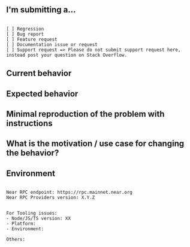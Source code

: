 <!--
PLEASE HELP US PROCESS GITHUB ISSUES FASTER BY PROVIDING THE FOLLOWING INFORMATION.

ISSUES MISSING IMPORTANT INFORMATION MAY BE CLOSED WITHOUT INVESTIGATION.
-->

## I'm submitting a...
<!-- 
Please search GitHub for a similar issue or PR before submitting.
Check one of the following options with "x" -->
<pre><code>
[ ] Regression <!--(a behavior that used to work and stopped working in a new release)-->
[ ] Bug report
[ ] Feature request
[ ] Documentation issue or request
[ ] Support request => Please do not submit support request here, instead post your question on Stack Overflow.
</code></pre>

## Current behavior
<!-- Describe how the issue manifests. -->

## Expected behavior
<!-- Describe what the desired behavior would be. -->

## Minimal reproduction of the problem with instructions
<!-- Please share a repo, a gist, or step-by-step instructions. -->

## What is the motivation / use case for changing the behavior?
<!-- Describe the motivation or the concrete use case. -->

## Environment

<pre><code>
Near RPC endpoint: https://rpc.mainnet.near.org <!-- `mainnet or testnet` -->
Near RPC Providers version: X.Y.Z
<!-- Check whether this is still an issue in the most recent version -->
 
For Tooling issues:
- Node/JS/TS version: XX  <!-- run `node --version` -->
- Platform:  <!-- Mac, Linux, Windows -->
- Environment:  <!-- Browser, Server -->

Others:
<!-- Anything else relevant?  Operating system version, IDE, package manager, ... -->
</code></pre>
